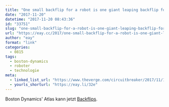 ```yaml
---
title: "One small backflip for a robot is one giant leaping backflip for humankind"
date: "2017-11-20"
datetime: "2017-11-20 08:43:36"
id: "33751"
slug: "one-small-backflip-for-a-robot-is-one-giant-leaping-backflip-for-humankind"
url: "https://eay.cc/2017/one-small-backflip-for-a-robot-is-one-giant-leaping-backflip-for-humankind/"
author: "eay"
format: "link"
categories:
  - 0815
tags:
  - boston-dynamics
  - roboter
  - technologie
meta:
  - linked_list_url: "https://www.theverge.com/circuitbreaker/2017/11/17/16671328/boston-dynamics-backflip-robot-atlas"
  - yourls_shorturl: "https://eay.li/32e"
---
```


Boston Dynamics' Atlas kann jetzt [Backflips](http://youtu.be/fRj34o4hN4I).
